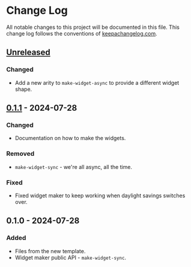 # Change Log
All notable changes to this project will be documented in this file. This change log follows the conventions of [keepachangelog.com](http://keepachangelog.com/).

## [Unreleased]
### Changed
- Add a new arity to `make-widget-async` to provide a different widget shape.

## [0.1.1] - 2024-07-28
### Changed
- Documentation on how to make the widgets.

### Removed
- `make-widget-sync` - we're all async, all the time.

### Fixed
- Fixed widget maker to keep working when daylight savings switches over.

## 0.1.0 - 2024-07-28
### Added
- Files from the new template.
- Widget maker public API - `make-widget-sync`.

[Unreleased]: https://sourcehost.site/your-name/inventory_manager_clojure/compare/0.1.1...HEAD
[0.1.1]: https://sourcehost.site/your-name/inventory_manager_clojure/compare/0.1.0...0.1.1
